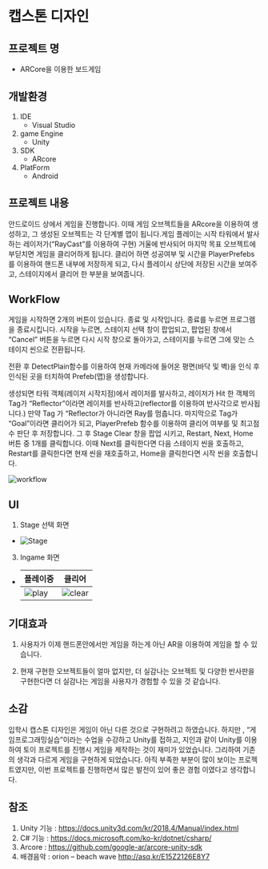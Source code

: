 # 캡스톤 디자인
## 프로젝트 명
- ARCore을 이용한 보드게임
## 개발환경
1. IDE
    - Visual Studio
1. game Engine
    - Unity
1. SDK
    - ARcore
1. PlatForm
    - Android
## 프로젝트 내용
안드로이드 상에서 게임을 진행합니다. 이때 게임 오브젝트들을 ARcore을 이용하여 생성하고, 그 생성된 오브젝트는 각 단계별 맵이 됩니다.게임 플레이는 시작 타워에서 발사하는 레이저가(“RayCast”를 이용하여 구현) 거울에 반사되어 마지막 목표 오브젝트에 부딛치면 게임을 클리어하게 됩니다. 클리어 하면 성공여부 및 시간을 PlayerPrefebs를 이용하여 핸드폰 내부에 저장하게 되고, 다시 플레이시 상단에 저장된 시간을 보여주고, 스테이지에서 클리어 한 부분을 보여줍니다.

## WorkFlow
게임을 시작하면 2개의 버튼이 있습니다. 종료 및 시작입니다.
종료를 누르면 프로그램을 종료시킵니다.
시작을 누르면, 스테이지 선택 창이 팝업되고, 팝업된 창에서 “Cancel” 버튼을 누르면 다시 시작 창으로 돌아가고, 스테이지를 누르면 그에 맞는 스테이지 씬으로 전환됩니다.

전환 후 DetectPlain함수를 이용하여 현재 카메라에 들어온 평면(바닥 및 벽)을 인식 후
인식된 곳을 터치하여 Prefeb(맵)을 생성합니다.

생성되면 타워 객체(레이저 시작지점)에서 레이저를 발사하고, 레이저가 Hit 한 객체의 Tag가 “Reflector”이라면 레이저를 반사하고(reflector를 이용하여 반사각으로 반사됩니다.) 만약 Tag 가 “Reflector가 아니라면 Ray를 멈춥니다. 마지막으로 Tag가 “Goal”이라면 클리어가 되고, PlayerPrefeb 함수를 이용하여 클리어 여부를 및 최고점수 판단 후 저장합니다.
그 후 Stage Clear 창을 팝업 시키고, Restart, Next, Home 버튼 중 1개를 클릭합니다.
이때 Next를 클릭한다면 다음 스테이지 씬을 호출하고, Restart를 클릭한다면 현재 씬을 재호출하고, Home을 클릭한다면 시작 씬을 호출합니다.

![workflow](https://i.ibb.co/qkQBSW1/workflow.png)

## UI
1. Stage 선택 화면
  - ![Stage](https://i.ibb.co/7Ck0Lr0/aa.png)
3. Ingame 화면
  - |플레이중 | 클리어|
    |-------|--------|
    |![play](https://i.ibb.co/2kJ1bD8/ingame.png)|![clear](https://i.ibb.co/wsnHkFG/clear.png)|
## 기대효과
1. 사용자가 이제 핸드폰안에서만 게임을 하는게 아닌 AR을 이용하여 게임을 할 수 있습니다.

2. 현재 구현한 오브젝트들이 얼마 없지만, 더 실감나는 오브젝트 및 다양한 반사판을 구현한다면 더 실감나는 게임을 사용자가 경험할 수 있을 것 같습니다.

## 소감
입학시 캡스톤 디자인은 게임이 아닌 다른 것으로 구현하려고 하였습니다. 
하지만 , “게임프로그래밍실습”이라는 수업을 수강하고 Unity를 접하고, 지인과 같이 Unity를 이용하여 토이 프로젝트를 진행시 게임을 제작하는 것이 재미가 있었습니다. 
그리하여 기존의 생각과 다르게 게임을 구현하게 되었습니다. 
아직 부족한 부분이 많이 보이는 프로젝트였지만, 이번 프로젝트를 진행하면서 많은 발전이 있어 좋은 경험 이였다고 생각합니다.

## 참조
1. Unity 기능 : https://docs.unity3d.com/kr/2018.4/Manual/index.html 
1. C# 기능 : https://docs.microsoft.com/ko-kr/dotnet/csharp/ 
1. Arcore : https://github.com/google-ar/arcore-unity-sdk 
1. 배경음악 : orion – beach wave http://asq.kr/E15Z2126E8Y7 
  
